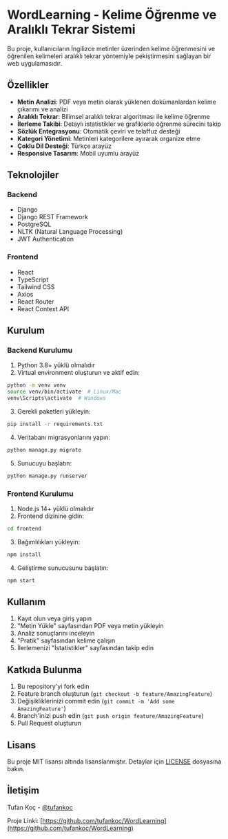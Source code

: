 # WordLearning - Kelime Öğrenme ve Aralıklı Tekrar Sistemi

Bu proje, kullanıcıların İngilizce metinler üzerinden kelime öğrenmesini ve öğrenilen kelimeleri aralıklı tekrar yöntemiyle pekiştirmesini sağlayan bir web uygulamasıdır.

## Özellikler

- **Metin Analizi**: PDF veya metin olarak yüklenen dokümanlardan kelime çıkarımı ve analizi
- **Aralıklı Tekrar**: Bilimsel aralıklı tekrar algoritması ile kelime öğrenme
- **İlerleme Takibi**: Detaylı istatistikler ve grafiklerle öğrenme sürecini takip
- **Sözlük Entegrasyonu**: Otomatik çeviri ve telaffuz desteği
- **Kategori Yönetimi**: Metinleri kategorilere ayırarak organize etme
- **Çoklu Dil Desteği**: Türkçe arayüz
- **Responsive Tasarım**: Mobil uyumlu arayüz

## Teknolojiler

### Backend
- Django
- Django REST Framework
- PostgreSQL
- NLTK (Natural Language Processing)
- JWT Authentication

### Frontend
- React
- TypeScript
- Tailwind CSS
- Axios
- React Router
- React Context API

## Kurulum

### Backend Kurulumu

1. Python 3.8+ yüklü olmalıdır
2. Virtual environment oluşturun ve aktif edin:
```bash
python -m venv venv
source venv/bin/activate  # Linux/Mac
venv\Scripts\activate  # Windows
```

3. Gerekli paketleri yükleyin:
```bash
pip install -r requirements.txt
```

4. Veritabanı migrasyonlarını yapın:
```bash
python manage.py migrate
```

5. Sunucuyu başlatın:
```bash
python manage.py runserver
```

### Frontend Kurulumu

1. Node.js 14+ yüklü olmalıdır
2. Frontend dizinine gidin:
```bash
cd frontend
```

3. Bağımlılıkları yükleyin:
```bash
npm install
```

4. Geliştirme sunucusunu başlatın:
```bash
npm start
```

## Kullanım

1. Kayıt olun veya giriş yapın
2. "Metin Yükle" sayfasından PDF veya metin yükleyin
3. Analiz sonuçlarını inceleyin
4. "Pratik" sayfasından kelime çalışın
5. İlerlemenizi "İstatistikler" sayfasından takip edin

## Katkıda Bulunma

1. Bu repository'yi fork edin
2. Feature branch oluşturun (`git checkout -b feature/AmazingFeature`)
3. Değişikliklerinizi commit edin (`git commit -m 'Add some AmazingFeature'`)
4. Branch'inizi push edin (`git push origin feature/AmazingFeature`)
5. Pull Request oluşturun

## Lisans

Bu proje MIT lisansı altında lisanslanmıştır. Detaylar için [LICENSE](LICENSE) dosyasına bakın.

## İletişim

Tufan Koç - [@tufankoc](https://github.com/tufankoc)

Proje Linki: [https://github.com/tufankoc/WordLearning](https://github.com/tufankoc/WordLearning) 